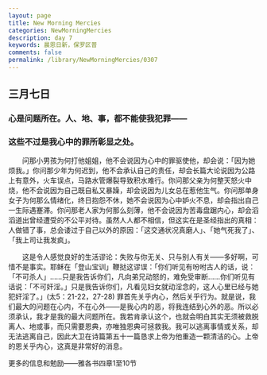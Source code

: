 ```yaml
---
layout: page
title: New Morning Mercies
categories: NewMorningMercies
description: day 7
keywords: 晨恩日新，保罗区普
comments: false
permalink: /library/NewMorningMercies/0307
---
```


## 三月七日

### 心是问题所在。人、地、事，都不能使我犯罪——

### 这些不过是我心中的罪所彰显之处。


&emsp;&emsp;问那小男孩为何打他姐姐，他不会说因为心中的罪驱使他，却会说：「因为她烦我。」你问那少年为何迟到，他不会承认自己的责任，却会长篇大论说因为公路上有意外，火车误点，马路水管爆裂导致积水难行。你问那父亲为何整天怒火中烧，他不会说因为自己既自私又暴躁，却会说因为儿女总在惹他生气。你问那单身女子为何那么情绪化，终日抱怨不休，她不会说因为心中妒火不息，却会指出自己一生际遇蹇滞。你问那老人家为何那么刻薄，他不会说因为苦毒盘踞内心，却会滔滔道出曾经遭受的不公平对待。虽然人人都不相信，但这实在是圣经指出的真相：人做错了事，总会诿过于自己以外的原因：「这交通状况真磨人」、「她气死我了」、「我上司让我发疯」。

&emsp;&emsp;这是令人感觉良好的生活谬论：失败与你无关、只与别人有关——多好啊，可惜不是事实。耶稣在「登山宝训」鞭挞这谬误：「你们听见有吩咐古人的话，说：「不可杀人」……只是我告诉你们，凡向弟兄动怒的，难免受审断……你们听见有话说：「不可奸淫。」只是我告诉你们，凡看见妇女就动淫念的，这人心里已经与她犯奸淫了。」(太5：21-22，27-28) 罪首先关乎内心，然后关乎行为。就是说，我们最大的问题在心内，不在心外——是我心内的恶，将我连结到心外的恶。所以必须承认，我才是我的最大问题所在。我若肯承认这个，也就会明白其实无须被救脱离人、地或事，而只需要恩典，亦唯独恩典可拯救我。我可以逃离事情或关系，却无法逃离自己，因此大卫在诗篇第五十一篇恳求上帝为他重造一颗清洁的心。上帝的恩关乎内心，这真是非常好的消息。


更多的信息和勉励——雅各书四章1至10节